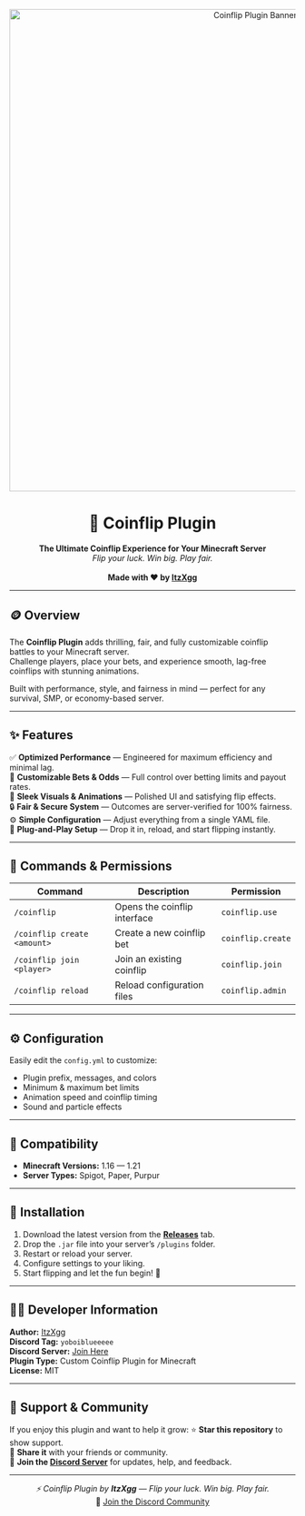 <p align="center">
  <img src="A_2D_digital_graphic_banner_for_the_'Coinflip_Plug.png" width="850" alt="Coinflip Plugin Banner">
</p>

<h1 align="center">🎲 Coinflip Plugin</h1>
<p align="center">
  <b>The Ultimate Coinflip Experience for Your Minecraft Server</b><br>
  <i>Flip your luck. Win big. Play fair.</i><br><br>
  <b>Made with ❤️ by <a href="https://github.com/ItzXgg">ItzXgg</a></b>
</p>

---

## 🪙 Overview

The **Coinflip Plugin** adds thrilling, fair, and fully customizable coinflip battles to your Minecraft server.  
Challenge players, place your bets, and experience smooth, lag-free coinflips with stunning animations.  

Built with performance, style, and fairness in mind — perfect for any survival, SMP, or economy-based server.

---

## ✨ Features

✅ **Optimized Performance** — Engineered for maximum efficiency and minimal lag.  
💸 **Customizable Bets & Odds** — Full control over betting limits and payout rates.  
🎨 **Sleek Visuals & Animations** — Polished UI and satisfying flip effects.  
🔒 **Fair & Secure System** — Outcomes are server-verified for 100% fairness.  
⚙️ **Simple Configuration** — Adjust everything from a single YAML file.  
🧩 **Plug-and-Play Setup** — Drop it in, reload, and start flipping instantly.  

---

## 🧾 Commands & Permissions

| Command | Description | Permission |
|----------|--------------|-------------|
| `/coinflip` | Opens the coinflip interface | `coinflip.use` |
| `/coinflip create <amount>` | Create a new coinflip bet | `coinflip.create` |
| `/coinflip join <player>` | Join an existing coinflip | `coinflip.join` |
| `/coinflip reload` | Reload configuration files | `coinflip.admin` |

---

## ⚙️ Configuration

Easily edit the `config.yml` to customize:
- Plugin prefix, messages, and colors  
- Minimum & maximum bet limits  
- Animation speed and coinflip timing  
- Sound and particle effects  

---

## 🧱 Compatibility

- **Minecraft Versions:** 1.16 — 1.21  
- **Server Types:** Spigot, Paper, Purpur  

---

## 🚀 Installation

1. Download the latest version from the [**Releases**](../../releases) tab.  
2. Drop the `.jar` file into your server’s `/plugins` folder.  
3. Restart or reload your server.  
4. Configure settings to your liking.  
5. Start flipping and let the fun begin! 🎉  

---

## 👨‍💻 Developer Information

**Author:** [ItzXgg](https://github.com/ItzXgg)  
**Discord Tag:** `yoboiblueeeee`  
**Discord Server:** [Join Here](https://discord.gg/jcB2hG6z)  
**Plugin Type:** Custom Coinflip Plugin for Minecraft  
**License:** MIT  

---

## 💖 Support & Community

If you enjoy this plugin and want to help it grow:
⭐ **Star this repository** to show support.  
📢 **Share it** with your friends or community.  
💬 **Join the [Discord Server](https://discord.gg/jcB2hG6z)** for updates, help, and feedback.  

---

<p align="center">
  <i>⚡ Coinflip Plugin by <b>ItzXgg</b> — Flip your luck. Win big. Play fair.</i><br>
  🎲 <a href="https://discord.gg/jcB2hG6z">Join the Discord Community</a>
</p>
